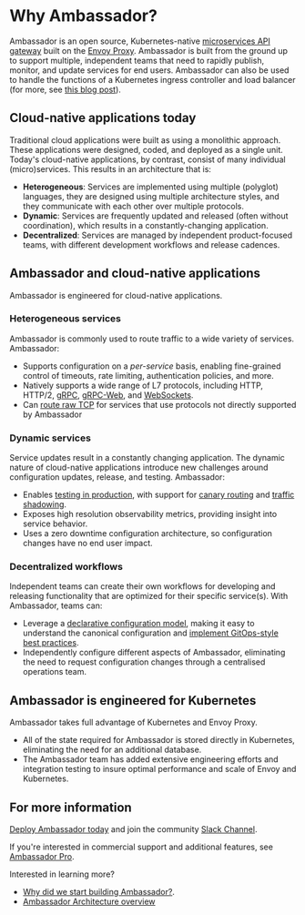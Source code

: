 # Why Ambassador?

Ambassador is an open source, Kubernetes-native [microservices API gateway](/about/microservices-api-gateways) built on the [Envoy Proxy](https://www.envoyproxy.io). Ambassador is built from the ground up to support multiple, independent teams that need to rapidly publish, monitor, and update services for end users. Ambassador can also be used to handle the functions of a Kubernetes ingress controller and load balancer (for more, see [this blog post](https://blog.getambassador.io/kubernetes-ingress-nodeport-load-balancers-and-ingress-controllers-6e29f1c44f2d)).

## Cloud-native applications today

Traditional cloud applications were built as using a monolithic approach. These applications were designed, coded, and deployed as a single unit. Today's cloud-native applications, by contrast, consist of many individual (micro)services. This results in an architecture that is:

* __Heterogeneous__: Services are implemented using multiple (polyglot) languages, they are designed using multiple architecture styles, and they communicate with each other over multiple protocols.
* __Dynamic__: Services are frequently updated and released (often without coordination), which results in a constantly-changing application.
* __Decentralized__: Services are managed by independent product-focused teams, with different development workflows and release cadences.

## Ambassador and cloud-native applications

Ambassador is engineered for cloud-native applications.

### Heterogeneous services

Ambassador is commonly used to route traffic to a wide variety of services. Ambassador:

* Supports configuration on a *per-service* basis, enabling fine-grained control of timeouts, rate limiting, authentication policies, and more.
* Natively supports a wide range of L7 protocols, including HTTP, HTTP/2, [gRPC](/user-guide/grpc), [gRPC-Web](https://github.com/grpc/grpc-web), and [WebSockets](/user-guide/websockets-ambassador).
* Can [route raw TCP](/reference/tcpmappings) for services that use protocols not directly supported by Ambassador

### Dynamic services

Service updates result in a constantly changing application. The dynamic nature of cloud-native applications introduce new challenges around configuration updates, release, and testing. Ambassador:

* Enables [testing in production](/docs/dev-guide/test-in-prod), with support for [canary routing](/reference/canary) and [traffic shadowing](/reference/shadowing).
* Exposes high resolution observability metrics, providing insight into service behavior.
* Uses a zero downtime configuration architecture, so configuration changes have no end user impact.

### Decentralized workflows

Independent teams can create their own workflows for developing and releasing functionality that are optimized for their specific service(s). With Ambassador, teams can:

* Leverage a [declarative configuration model](/user-guide/cd-declarative-gitops), making it easy to understand the canonical configuration and [implement GitOps-style best practices](/user-guide/gitops-ambassador).
* Independently configure different aspects of Ambassador, eliminating the need to request configuration changes through a centralised operations team.

## Ambassador is engineered for Kubernetes

Ambassador takes full advantage of Kubernetes and Envoy Proxy.

* All of the state required for Ambassador is stored directly in Kubernetes, eliminating the need for an additional database.
* The Ambassador team has added extensive engineering efforts and integration testing to insure optimal performance and scale of Envoy and Kubernetes.

## For more information

[Deploy Ambassador today](https://www.getambassador.io/user-guide/install) and join the community [Slack Channel](http://d6e.co/slack).

If you're interested in commercial support and additional features, see [Ambassador Pro](https://www.getambassador.io/pro).

Interested in learning more?

* [Why did we start building Ambassador?](https://blog.getambassador.io/building-ambassador-an-open-source-api-gateway-on-kubernetes-and-envoy-ed01ed520844).
* [Ambassador Architecture overview](https://www.getambassador.io/concepts/architecture)




<script type="application/ld+json">
  {
    "@context": "http://schema.org/",
    "@type": "SoftwareApplication",
    "name": "Ambassador API Gateway",
    "description": "Ambassador, open source, Kubernetes-native API Gateway for microservices built on the Envoy Proxy.",
    "applicationCategory": "Cloud Software",
    "applicationSubCategory": "API Gateway",
    "operatingSystem": "Kubernetes 1.6 or later"
    "downloadUrl": "https://www.getambassador.io/",
    "author": "Datawire",
    "version": "0.39",
    "offers": {
      "@type": "Offer",
      "priceCurrency": "USD",
      "price": "0.00"
    }
  }
</script>
